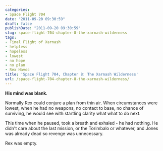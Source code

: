 ```yaml
---
categories:
- Space Flight 704
date: "2011-09-20 09:30:59"
draft: false
publishDate: "2011-09-20 09:30:59"
slug: space-flight-704-chapter-8-the-xarnash-wilderness
tags:
- Final Flight of Xarnash
- helpless
- hopeless
- lowest
- no hope
- no plan
- Rex Havoc
title: 'Space Flight 704, Chapter 8: The Xarnash Wilderness'
url: /space-flight-704-chapter-8-the-xarnash-wilderness/
---
```

**His mind was blank.**

Normally Rex could conjure a plan from thin air. When circumstances were
lowest, when he had no weapons, no contact to base, no chance of
surviving, he would see with startling clarity what what to do next.

This time when he paused, took a breath and exhaled - he had nothing. He
didn't care about the last mission, or the Torimbalo or whatever, and
Jones was already dead so revenge was unnecessary.

Rex was empty.